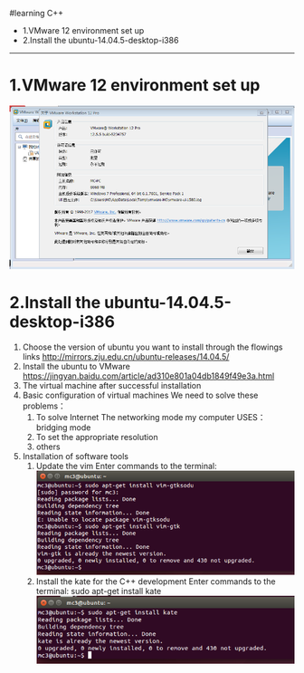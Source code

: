 #learning C++
* 1.VMware 12 environment set up
* 2.Install the ubuntu-14.04.5-desktop-i386


---
# 1.VMware 12 environment set up
![VMware12Pro.png](https://raw.githubusercontent.com/markchan3/markchan3.github.io/master/img/learningC%2B%2B/VMware12Pro.png)
# 2.Install the ubuntu-14.04.5-desktop-i386
1. Choose the version of ubuntu you want to install through the flowings links
  http://mirrors.zju.edu.cn/ubuntu-releases/14.04.5/
2. Install the ubuntu to VMware
 https://jingyan.baidu.com/article/ad310e801a04db1849f49e3a.html
3. The virtual machine after successful installation 
4. Basic configuration of virtual machines
We need to solve these problems：
 	1. To solve Internet
 	The networking mode my computer USES：bridging mode
 	2. To set the appropriate resolution
 	3. others
5. Installation of software tools
    1. Update the vim
	Enter commands to the terminal:
![update vim](https://raw.githubusercontent.com/markchan3/markchan3.github.io/master/img/learningC%2B%2B/update%20the%20vim.png)
	2. Install the kate for the C++ development
	Enter commands to the terminal:
		sudo apt-get install kate
![update kate](https://raw.githubusercontent.com/markchan3/markchan3.github.io/master/img/learningC%2B%2B/install%20kate.png)